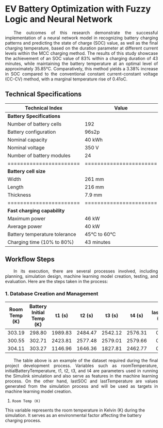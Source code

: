 # **EV Battery Optimization with Fuzzy Logic and Neural Network**

<p align="justify">
&emsp;&emsp;The outcomes of this research demonstrate the successful implementation of a neural network model in recognizing battery charging patterns and predicting the state of charge (SOC) value, as well as the final charging temperature, based on the duration parameter at different current levels within the MCC charging method. The results of this study showcase the achievement of an SOC value of 83% within a charging duration of 43 minutes, while maintaining the battery temperature at an optimal level of approximately 35.85°C. Comparatively, this method yields a 3.38% increase in SOC compared to the conventional constant current-constant voltage (CC-CV) method, with a marginal temperature rise of 0.41oC.
</p>

## **Technical Specifications**
<div align="center">
  
| Technical Index | Value |
|-----------------|-------|
| **Battery Specifications** |
| Number of battery cells | 192 |
| Battery configuration | 96s2p |
| Nominal capacity | 40 kWh |
| Nominal voltage | 350 V |
| Number of battery modules | 24 |
|=======================|=======================|
| **Battery cell size** |
| Width | 261 mm |
| Length | 216 mm |
| Thickness | 7.9 mm |
|=======================|=======================|
| **Fast charging capability** |
| Maximum power | 46 kW |
| Average power | 40 kW |
| Battery temperature tolerance | 45°C to 60°C |
| Charging time (10% to 80%) | 43 minutes |
  
</div>

## **Workflow Steps**
<p align="justify">
&emsp;&emsp;In its execution, there are several processes involved, including planning, simulation design, machine learning model creation, testing, and evaluation. Here are the steps taken in the process:
</p>

### **1. Database Creation and Management**

| Room Temp (K) | Battery Initial Temp (K) | t1 (s) | t2 (s) | t3 (s) | t4 (s) | lastSOC (%) | lastSuhu (K) |
|:-:|:-:|:-:|:-:|:-:|:-:|:-:|:-:|
| 303.19 | 298.80 | 1989.83 | 2484.47 | 2542.12 | 2576.31 | 0.85 | 317.30 |
| 300.55 | 302.71 | 2423.81 | 2577.48 | 2579.01 | 2579.66 | 0.88 | 310.02 |
| 304.11 | 303.27 | 1146.96 | 1646.36 | 1827.81 | 2462.77 | 0.78 | 310.98 |

<p align="justify">
&emsp;&emsp;The table above is an example of the dataset required during the final project development process. Variables such as roomTemperature, initialBatteryTemperature, t1, t2, t3, and t4 are parameters used in running the Simulink simulation and also serve as features in the machine learning process. On the other hand, lastSOC and lastTemperature are values generated from the simulation process and will be used as targets in machine learning model creation.
</p>

1. `Room Temp (K)`

This variable represents the room temperature in Kelvin (K) during the simulation. It serves as an environmental factor affecting the battery charging process.
